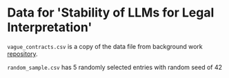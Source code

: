 # Data for 'Stability of LLMs for Legal Interpretation'

`vague_contracts.csv` is a copy of the data file from background work [repository](https://github.com/madiganbrodsky/vague_contracts).

`random_sample.csv` has 5 randomly selected entries with random seed of 42  

